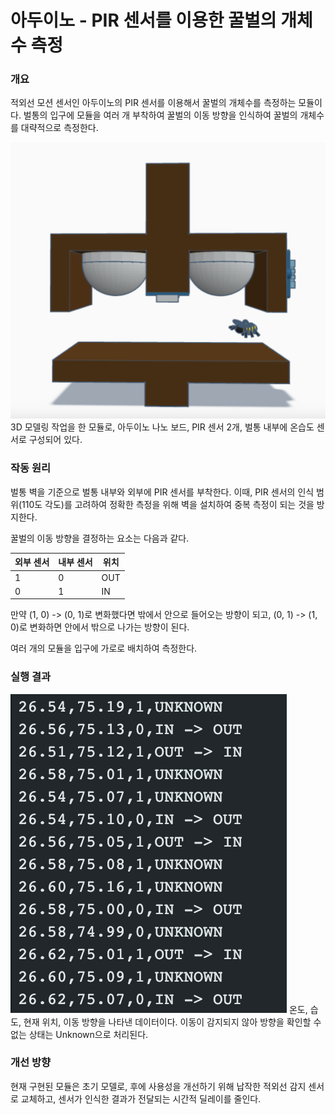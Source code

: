 # 아두이노 - PIR 센서를 이용한 꿀벌의 개체수 측정

### 개요

적외선 모션 센서인 아두이노의 PIR 센서를 이용해서 꿀벌의 개체수를 측정하는 모듈이다. 벌통의 입구에 모듈을 여러 개 부착하여 꿀벌의 이동 방향을 인식하여 꿀벌의 개체수를 대략적으로 측정한다.

![3D modeling 작업을 한 모듈](/modeling.png)
3D 모델링 작업을 한 모듈로, 아두이노 나노 보드, PIR 센서 2개, 벌통 내부에 온습도 센서로 구성되어 있다.

### 작동 원리

벌통 벽을 기준으로 벌통 내부와 외부에 PIR 센서를 부착한다. 이때, PIR 센서의 인식 범위(110도 각도)를 고려하여 정확한 측정을 위해 벽을 설치하여 중복 측정이 되는 것을 방지한다.

꿀벌의 이동 방향을 결정하는 요소는 다음과 같다.

| 외부 센서 | 내부 센서 | 위치 |
| --------- | --------- | ---- |
| 1         | 0         | OUT  |
| 0         | 1         | IN   |

만약 (1, 0) -> (0, 1)로 변화했다면 밖에서 안으로 들어오는 방향이 되고, (0, 1) -> (1, 0)로 변화하면 안에서 밖으로 나가는 방향이 된다.

여러 개의 모듈을 입구에 가로로 배치하여 측정한다.

### 실행 결과

![아두이노 실행 결과](/arduino_result.png)
온도, 습도, 현재 위치, 이동 방향을 나타낸 데이터이다. 이동이 감지되지 않아 방향을 확인할 수 없는 상태는 Unknown으로 처리된다.

### 개선 방향

현재 구현된 모듈은 초기 모델로, 후에 사용성을 개선하기 위해 납작한 적외선 감지 센서로 교체하고, 센서가 인식한 결과가 전달되는 시간적 딜레이를 줄인다.
